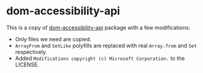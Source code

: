 # dom-accessibility-api

This is a copy of [dom-accessibility-api](https://github.com/eps1lon/dom-accessibility-api) package with a few modifications:
- Only files we need are copied.
- `ArrayFrom` and `SetLike` polyfills are replaced with real `Array.from` and `Set` respectively.
- Added `Modifications copyright (c) Microsoft Corporation.` to the LICENSE.
